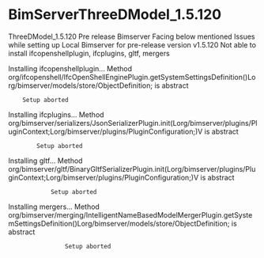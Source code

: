 # BimServerThreeDModel_1.5.120
ThreeDModel_1.5.120 Pre release Bimserver
Facing below mentioned Issues while setting up Local Bimserver for pre-release version v1.5.120
Not able to install ifcopenshellplugin, ifcplugins, gltf, mergers

Installing ifcopenshellplugin...
		Method org/ifcopenshell/IfcOpenShellEnginePlugin.getSystemSettingsDefinition()Lorg/bimserver/models/store/ObjectDefinition; is abstract

		Setup aborted
		
Installing ifcplugins...
			Method org/bimserver/serializers/JsonSerializerPlugin.init(Lorg/bimserver/plugins/PluginContext;Lorg/bimserver/plugins/PluginConfiguration;)V is abstract

			Setup aborted
			
Installing gltf...
				Method org/bimserver/gltf/BinaryGltfSerializerPlugin.init(Lorg/bimserver/plugins/PluginContext;Lorg/bimserver/plugins/PluginConfiguration;)V is abstract

				Setup aborted
				
Installing mergers...
					Method org/bimserver/merging/IntelligentNameBasedModelMergerPlugin.getSystemSettingsDefinition()Lorg/bimserver/models/store/ObjectDefinition; is abstract

					Setup aborted

